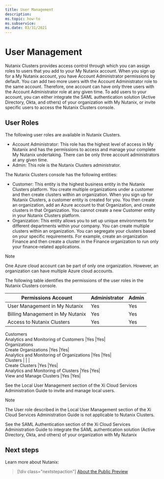 ```yaml
---
title: User Management
description: 
ms.topic: how-to
ms.subservice:  
ms.date: 03/31/2021
---
```


# User Management

Nutanix Clusters provides access control through which you can assign roles to users that you add to your My Nutanix account. When you sign up for a My Nutanix account, you have Account Administrator permissions by default. You can add two more users with the Account Administrator role to the same account. Therefore, one account can have only three users with the Account Administrator role at any given time. To add users to your account, you can either integrate the SAML authentication solution (Active Directory, Okta, and others) of your organization with My Nutanix, or invite specific users to access the Nutanix Clusters console.

## User Roles
The following user roles are available in Nutanix Clusters.
- Account Administrator: This role has the highest level of access in My Nutanix and 
has the permissions to access and manage your complete My Nutanix undertaking. 
There can be only three account administrators at any given time.
- Admin: This role is the Nutanix Clusters administrator.

The Nutanix Clusters console has the following entities:
- Customer: This entity is the highest business entity in the Nutanix Clusters platform. 
You create multiple organizations under a customer and then create clusters within an 
organization. When you sign up for Nutanix Clusters, a customer entity is created for 
you. You then create an organization, add an Azure account to that Organization, and 
create clusters in that Organization. You cannot create a new Customer entity in your 
Nutanix Clusters platform.
- Organization: This entity allows you to set up unique environments for different 
departments within your company. You can create multiple clusters within an 
organization. You can segregate your clusters based on your specific requirements. For 
example, create an organization Finance and then create a cluster in the Finance 
organization to run only your finance-related applications.
> [!NOTE]
> One Azure cloud account can be part of only one organization. However, an 
organization can have multiple Azure cloud accounts.

The following table identifies the permissions of the user roles in the Nutanix Clusters console.

|Permissions Account |Administrator|Admin|  
|----------|-----------|------------|  
User Management in My Nutanix|Yes |Yes|  
Billing Management in My Nutanix |Yes |Yes|  
Access to Nutanix Clusters |Yes |Yes|  
Customers  
Analytics and Monitoring of Customers |Yes |Yes|  
Organizations  
Create Organizations |Yes |Yes|  
Analytics and Monitoring of Organizations |Yes |Yes|  
Clusters | | |  
Create Clusters |Yes |Yes|  
Analytics and Monitoring of Clusters |Yes |Yes|  
View and Manage Clusters |Yes |Yes|  

See the Local User Management section of the Xi Cloud Services Administration Guide to invite 
and manage local users.

> [!NOTE]
> The User role described in the Local User Management section of the Xi Cloud Services 
Administration Guide is not applicable to Nutanix Clusters.

See the SAML Authentication section of the Xi Cloud Services Administration Guide to integrate 
the SAML authentication solution (Active Directory, Okta, and others) of your organization with 
My Nutanix


## Next steps

Learn more about Nutanix:

> [!div class="nextstepaction"]
> [About the Public Preview](about-the-public-preview.md)
